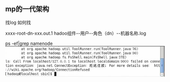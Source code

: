 
## mp的一代架构
找log  如何找 

xxxx-root-dn-xxx.out.1
hadoo组件--用户--角色（dn）--机器名称.log



ps -ef|grep  namenode
![Image text](https://github.com/aiff/bigdata/blob/master/img/local.png)




